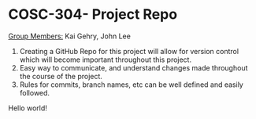# COSC-304- Project Repo

<ins>Group Members:</ins> Kai Gehry, John Lee

1. Creating a GitHub Repo for this project will allow for version control which will become important throughout this project.
2. Easy way to communicate, and understand changes made throughout the course of the project.
3. Rules for commits, branch names, etc can be well defined and easily followed.


Hello world!


